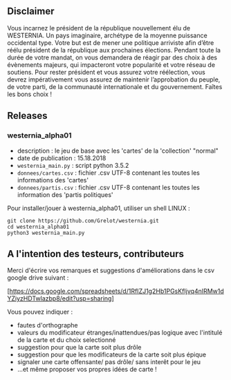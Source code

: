 ## Disclaimer

Vous incarnez le président de la république nouvellement élu de WESTERNIA. Un pays
imaginaire, archétype de la moyenne puissance occidental type. Votre but est de mener une
politique arriviste afin d’être réélu président de la république aux prochaines élections.
Pendant toute la durée de votre mandat, on vous demandera de réagir par des choix à des
évènements majeurs, qui impacteront votre popularité et votre réseau de soutiens.
Pour rester président et vous assurez votre réélection, vous devrez impérativement vous
assurez de maintenir l’approbation du peuple, de votre parti, de la communauté
internationale et du gouvernement. Faîtes les bons choix !

## Releases

### westernia_alpha01
* description          : le jeu de base avec les 'cartes' de la 'collection' "normal"
* date de publication  : 15.18.2018
* `westernia_main.py`  : script python 3.5.2
* `donnees/cartes.csv` : fichier .csv UTF-8 contenant les toutes les informations des 'cartes'
* `donnees/partis.csv` : fichier .csv UTF-8 contenant les toutes les information des 'partis politiques'

Pour installer/jouer à westernia_alpha01, utiliser un shell LINUX :
```
git clone https://github.com/Grelot/westernia.git
cd westernia_alpha01
python3 westernia_main.py
```

## A l'intention des testeurs, contributeurs

Merci d'écrire vos remarques et suggestions d'améliorations dans le csv google drive suivant :

[https://docs.google.com/spreadsheets/d/1RfIZJ1g2Hb1PGsKfIjvq4nIRMw1dYZiyzHDTwlazbp8/edit?usp=sharing]

Vous pouvez indiquer :

* fautes d'orthographe
* valeurs du modificateur étranges/inattendues/pas logique avec l'intitulé de la carte et du choix selectionné
* suggestion pour que la carte soit plus drôle
* suggestion pour que les modificateurs de la carte soit plus épique
* signaler une carte offensante/ pas drôle/ sans interêt pour le jeu
* ...et même proposer vos propres idées de carte !


